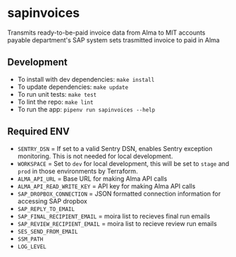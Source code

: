# sapinvoices

Transmits ready-to-be-paid invoice data from Alma to MIT accounts payable department's SAP system
sets trasmitted invoice to paid in Alma

## Development

- To install with dev dependencies: `make install`
- To update dependencies: `make update`
- To run unit tests: `make test`
- To lint the repo: `make lint`
- To run the app: `pipenv run sapinvoices --help`

## Required ENV

- `SENTRY_DSN` = If set to a valid Sentry DSN, enables Sentry exception monitoring. This is not needed for local development.
- `WORKSPACE` = Set to `dev` for local development, this will be set to `stage` and `prod` in those environments by Terraform.
- `ALMA_API_URL` = Base URL for making Alma API calls
- `ALMA_API_READ_WRITE_KEY` = API key for making Alma API calls
- `SAP_DROPBOX_CONNECTION` = JSON formatted connection information for accessing SAP dropbox
- `SAP_REPLY_TO_EMAIL`
- `SAP_FINAL_RECIPIENT_EMAIL` = moira list to recieves final run emails
- `SAP_REVIEW_RECIPIENT_EMAIL` = moira list to recieve review run emails
- `SES_SEND_FROM_EMAIL`
- `SSM_PATH`
- `LOG_LEVEL`
